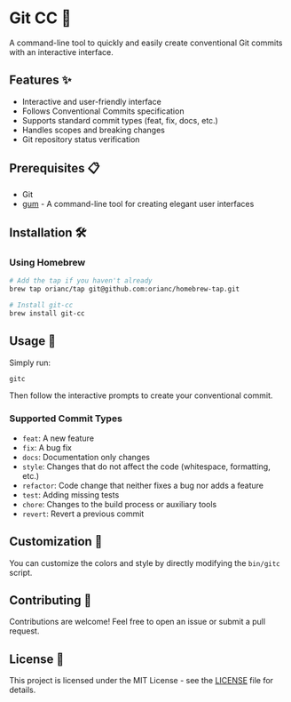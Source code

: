 # Git CC 🚀

A command-line tool to quickly and easily create conventional Git commits with an interactive interface.

## Features ✨

- Interactive and user-friendly interface
- Follows Conventional Commits specification
- Supports standard commit types (feat, fix, docs, etc.)
- Handles scopes and breaking changes
- Git repository status verification

## Prerequisites 📋

- Git
- [gum](https://github.com/charmbracelet/gum) - A command-line tool for creating elegant user interfaces

## Installation 🛠️

### Using Homebrew

```bash
# Add the tap if you haven't already
brew tap orianc/tap git@github.com:orianc/homebrew-tap.git

# Install git-cc
brew install git-cc
```

## Usage 🚀

Simply run:

```bash
gitc
```

Then follow the interactive prompts to create your conventional commit.

### Supported Commit Types

- `feat`: A new feature
- `fix`: A bug fix
- `docs`: Documentation only changes
- `style`: Changes that do not affect the code (whitespace, formatting, etc.)
- `refactor`: Code change that neither fixes a bug nor adds a feature
- `test`: Adding missing tests
- `chore`: Changes to the build process or auxiliary tools
- `revert`: Revert a previous commit

## Customization 🎨

You can customize the colors and style by directly modifying the `bin/gitc` script.

## Contributing 🤝

Contributions are welcome! Feel free to open an issue or submit a pull request.

## License 📄

This project is licensed under the MIT License - see the [LICENSE](LICENSE) file for details.
